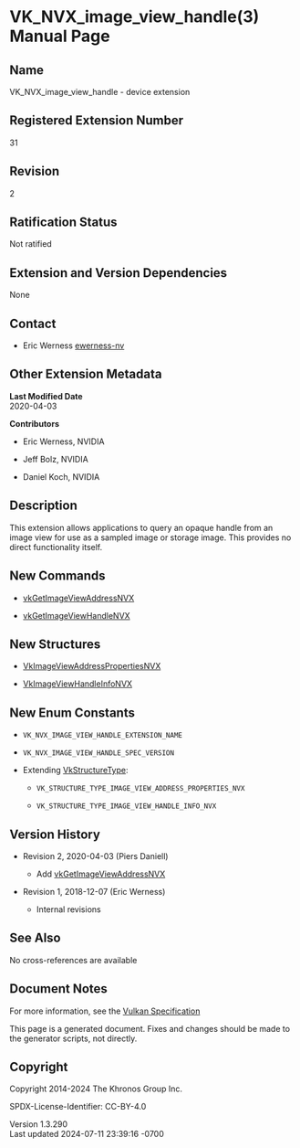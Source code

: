# VK_NVX_image_view_handle(3) Manual Page

## Name

VK_NVX_image_view_handle - device extension



## <a href="#_registered_extension_number" class="anchor"></a>Registered Extension Number

31

## <a href="#_revision" class="anchor"></a>Revision

2

## <a href="#_ratification_status" class="anchor"></a>Ratification Status

Not ratified

## <a href="#_extension_and_version_dependencies" class="anchor"></a>Extension and Version Dependencies

None

## <a href="#_contact" class="anchor"></a>Contact

- Eric Werness <a
  href="https://github.com/KhronosGroup/Vulkan-Docs/issues/new?body=%5BVK_NVX_image_view_handle%5D%20@ewerness-nv%0A*Here%20describe%20the%20issue%20or%20question%20you%20have%20about%20the%20VK_NVX_image_view_handle%20extension*"
  target="_blank" rel="nofollow noopener"><em></em>ewerness-nv</a>

## <a href="#_other_extension_metadata" class="anchor"></a>Other Extension Metadata

**Last Modified Date**  
2020-04-03

**Contributors**  
- Eric Werness, NVIDIA

- Jeff Bolz, NVIDIA

- Daniel Koch, NVIDIA

## <a href="#_description" class="anchor"></a>Description

This extension allows applications to query an opaque handle from an
image view for use as a sampled image or storage image. This provides no
direct functionality itself.

## <a href="#_new_commands" class="anchor"></a>New Commands

- [vkGetImageViewAddressNVX](https://registry.khronos.org/vulkan/specs/1.3-extensions/man/html/vkGetImageViewAddressNVX.html)

- [vkGetImageViewHandleNVX](https://registry.khronos.org/vulkan/specs/1.3-extensions/man/html/vkGetImageViewHandleNVX.html)

## <a href="#_new_structures" class="anchor"></a>New Structures

- [VkImageViewAddressPropertiesNVX](https://registry.khronos.org/vulkan/specs/1.3-extensions/man/html/VkImageViewAddressPropertiesNVX.html)

- [VkImageViewHandleInfoNVX](https://registry.khronos.org/vulkan/specs/1.3-extensions/man/html/VkImageViewHandleInfoNVX.html)

## <a href="#_new_enum_constants" class="anchor"></a>New Enum Constants

- `VK_NVX_IMAGE_VIEW_HANDLE_EXTENSION_NAME`

- `VK_NVX_IMAGE_VIEW_HANDLE_SPEC_VERSION`

- Extending [VkStructureType](https://registry.khronos.org/vulkan/specs/1.3-extensions/man/html/VkStructureType.html):

  - `VK_STRUCTURE_TYPE_IMAGE_VIEW_ADDRESS_PROPERTIES_NVX`

  - `VK_STRUCTURE_TYPE_IMAGE_VIEW_HANDLE_INFO_NVX`

## <a href="#_version_history" class="anchor"></a>Version History

- Revision 2, 2020-04-03 (Piers Daniell)

  - Add [vkGetImageViewAddressNVX](https://registry.khronos.org/vulkan/specs/1.3-extensions/man/html/vkGetImageViewAddressNVX.html)

- Revision 1, 2018-12-07 (Eric Werness)

  - Internal revisions

## <a href="#_see_also" class="anchor"></a>See Also

No cross-references are available

## <a href="#_document_notes" class="anchor"></a>Document Notes

For more information, see the <a
href="https://registry.khronos.org/vulkan/specs/1.3-extensions/html/vkspec.html#VK_NVX_image_view_handle"
target="_blank" rel="noopener">Vulkan Specification</a>

This page is a generated document. Fixes and changes should be made to
the generator scripts, not directly.

## <a href="#_copyright" class="anchor"></a>Copyright

Copyright 2014-2024 The Khronos Group Inc.

SPDX-License-Identifier: CC-BY-4.0

Version 1.3.290  
Last updated 2024-07-11 23:39:16 -0700
